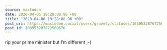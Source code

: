 ```yaml
---
source: mastodon
date: 2020-04-06 19:28:08.96 +00
title: "2020-04-06 19:28:08.96 +00"
post_uri: https://mastodon.social/users/gravely/statuses/103953287672500670
post_id: 103953287672500670
---
```

rip your prime minister but I’m different ;-(


